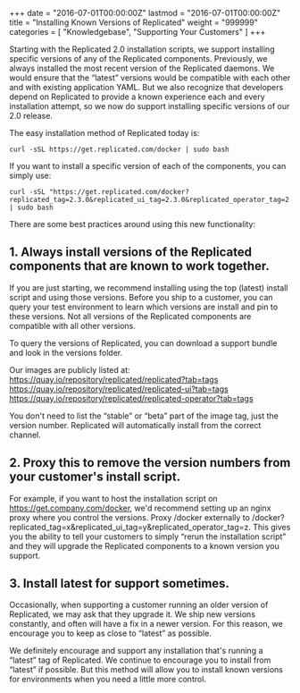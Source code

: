 +++
date = "2016-07-01T00:00:00Z"
lastmod = "2016-07-01T00:00:00Z"
title = "Installing Known Versions of Replicated"
weight = "999999"
categories = [ "Knowledgebase", "Supporting Your Customers" ]
+++

Starting with the Replicated 2.0 installation scripts, we support installing specific versions of any of the Replicated components.
Previously, we always installed the most recent version of the Replicated daemons. We would ensure that the “latest” versions
would be compatible with each other and with existing application YAML. But we also recognize that developers depend on Replicated
to provide a known experience each and every installation attempt, so we now do support installing specific versions of our 2.0
release.

The easy installation method of Replicated today is:

```shell
curl -sSL https://get.replicated.com/docker | sudo bash
```

If you want to install a specific version of each of the components, you can simply use:

```shell
curl -sSL "https://get.replicated.com/docker?replicated_tag=2.3.0&replicated_ui_tag=2.3.0&replicated_operator_tag=2.3.0" | sudo bash
```

There are some best practices around using this new functionality:

## 1. Always install versions of the Replicated components that are known to work together.

If you are just starting, we recommend installing using the top (latest) install script and using those versions. Before you
ship to a customer, you can query your test environment to learn which versions are install and pin to these versions. Not all versions
of the Replicated components are compatible with all other versions.

To query the versions of Replicated, you can download a support bundle and look in the versions folder.

Our images are publicly listed at:
https://quay.io/repository/replicated/replicated?tab=tags
https://quay.io/repository/replicated/replicated-ui?tab=tags
https://quay.io/repository/replicated/replicated-operator?tab=tags

You don't need to list the “stable” or “beta” part of the image tag, just the version number. Replicated will automatically install
from the correct channel.

## 2. Proxy this to remove the version numbers from your customer's install script.

For example, if you want to host the installation script on https://get.company.com/docker, we'd recommend setting up an nginx proxy where
you control the versions. Proxy /docker externally to /docker?replicated_tag=x&replicated_ui_tag=y&replicated_operator_tag=z. This gives
you the ability to tell your customers to simply “rerun the installation script” and they will upgrade the Replicated components to a
known version you support.

## 3. Install latest for support sometimes.

Occasionally, when supporting a customer running an older version of Replicated, we may ask that they upgrade it. We ship new versions
constantly, and often will have a fix in a newer version. For this reason, we encourage you to keep as close to “latest” as possible.

We definitely encourage and support any installation that's running a “latest” tag of Replicated. We continue to encourage you to install
from “latest” if possible. But this method will allow you to install known versions for environments when you need a little more control.
